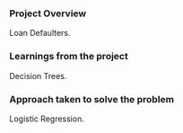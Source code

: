 ### Project Overview

 Loan Defaulters.


### Learnings from the project

 Decision Trees.


### Approach taken to solve the problem

 Logistic Regression.


